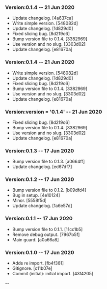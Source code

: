### Version:0.1.4 -- 21 Jun 2020

* Update changelog. [4a637ca]
* Write simple version. [548082d]
* Update changelog. [1d829d0]
* Fixed slicing bug. [8d219c6]
* Bump version file to 0.1.4. [3382969]
* Use version and no slug. [3303d02]
* Update changelog. [e81670a]

### Version:0.1.4 -- 21 Jun 2020

* Write simple version. [548082d]
* Update changelog. [1d829d0]
* Fixed slicing bug. [8d219c6]
* Bump version file to 0.1.4. [3382969]
* Use version and no slug. [3303d02]
* Update changelog. [e81670a]

### Version:__version__ = '0.1.4' -- 21 Jun 2020

* Fixed slicing bug. [8d219c6]
* Bump version file to 0.1.4. [3382969]
* Use version and no slug. [3303d02]
* Update changelog. [e81670a]

### Version:0.1.3 -- 17 Jun 2020

* Bump version file to 0.1.3. [a0664ff]
* Update changelog. [ed67df7]

### Version:0.1.2 -- 17 Jun 2020

* Bump version file to 0.1.2. [b09dfd4]
* Bug in setup. [4e10124]
* Minor. [5558f5d]
* Update changelog. [1a6e57d]

### Version:0.1.1 -- 17 Jun 2020

* Bump version file to 0.1.1. [11cc1b5]
* Remove debug output. [7967b5f]
* Main guard. [a0a66a8]

### Version:0.1.0 -- 17 Jun 2020

* Adds re import. [fb4f361]
* Gitignore. [c11b07e]
* Commit (initial): initial import. [43f4205]

--